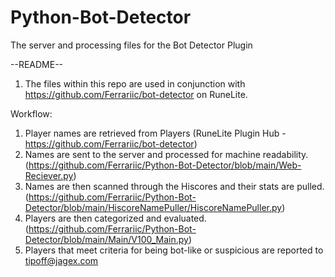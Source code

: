 # Python-Bot-Detector
The server and processing files for the Bot Detector Plugin

--README--
1. The files within this repo are used in conjunction with https://github.com/Ferrariic/bot-detector on RuneLite.

Workflow:
1. Player names are retrieved from Players (RuneLite Plugin Hub - https://github.com/Ferrariic/bot-detector)
2. Names are sent to the server and processed for machine readability. (https://github.com/Ferrariic/Python-Bot-Detector/blob/main/Web-Reciever.py)
3. Names are then scanned through the Hiscores and their stats are pulled. (https://github.com/Ferrariic/Python-Bot-Detector/blob/main/HiscoreNamePuller/HiscoreNamePuller.py)
4. Players are then categorized and evaluated. (https://github.com/Ferrariic/Python-Bot-Detector/blob/main/Main/V100_Main.py)
5. Players that meet criteria for being bot-like or suspicious are reported to tipoff@jagex.com
